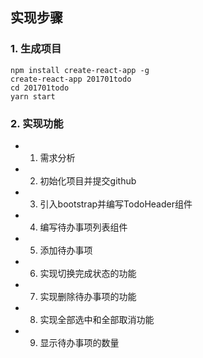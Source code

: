## 实现步骤
### 1. 生成项目
```
npm install create-react-app -g
create-react-app 201701todo
cd 201701todo
yarn start

```

### 2. 实现功能
- 1. 需求分析
- 2. 初始化项目并提交github
- 3. 引入bootstrap并编写TodoHeader组件
- 4. 编写待办事项列表组件
- 5. 添加待办事项
- 6. 实现切换完成状态的功能
- 7. 实现删除待办事项的功能
- 8. 实现全部选中和全部取消功能
- 9. 显示待办事项的数量



